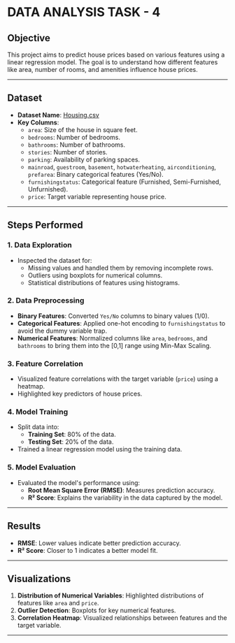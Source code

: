# DATA ANALYSIS TASK - 4

## Objective
This project aims to predict house prices based on various features using a linear regression model. The goal is to understand how different features like area, number of rooms, and amenities influence house prices.

---

## Dataset
- **Dataset Name**: [Housing.csv](https://www.kaggle.com/datasets/yasserh/housing-prices-dataset)
- **Key Columns**:
  - `area`: Size of the house in square feet.
  - `bedrooms`: Number of bedrooms.
  - `bathrooms`: Number of bathrooms.
  - `stories`: Number of stories.
  - `parking`: Availability of parking spaces.
  - `mainroad`, `guestroom`, `basement`, `hotwaterheating`, `airconditioning`, `prefarea`: Binary categorical features (Yes/No).
  - `furnishingstatus`: Categorical feature (Furnished, Semi-Furnished, Unfurnished).
  - `price`: Target variable representing house price.

---

## Steps Performed

### 1. Data Exploration
- Inspected the dataset for:
  - Missing values and handled them by removing incomplete rows.
  - Outliers using boxplots for numerical columns.
  - Statistical distributions of features using histograms.

### 2. Data Preprocessing
- **Binary Features**: Converted `Yes/No` columns to binary values (1/0).
- **Categorical Features**: Applied one-hot encoding to `furnishingstatus` to avoid the dummy variable trap.
- **Numerical Features**: Normalized columns like `area`, `bedrooms`, and `bathrooms` to bring them into the [0,1] range using Min-Max Scaling.

### 3. Feature Correlation
- Visualized feature correlations with the target variable (`price`) using a heatmap.
- Highlighted key predictors of house prices.

### 4. Model Training
- Split data into:
  - **Training Set**: 80% of the data.
  - **Testing Set**: 20% of the data.
- Trained a linear regression model using the training data.

### 5. Model Evaluation
- Evaluated the model's performance using:
  - **Root Mean Square Error (RMSE)**: Measures prediction accuracy.
  - **R² Score**: Explains the variability in the data captured by the model.

---

## Results
- **RMSE**: Lower values indicate better prediction accuracy.
- **R² Score**: Closer to 1 indicates a better model fit.
---

## Visualizations
1. **Distribution of Numerical Variables**: Highlighted distributions of features like `area` and `price`.
2. **Outlier Detection**: Boxplots for key numerical features.
3. **Correlation Heatmap**: Visualized relationships between features and the target variable.

---
